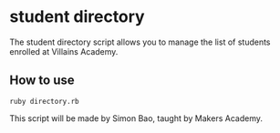 # student directory

The student directory script allows you to manage the list of students enrolled at Villains Academy.

## How to use ##

``` shell
ruby directory.rb
```
<p>This script will be made by Simon Bao, taught by Makers Academy.</p>
